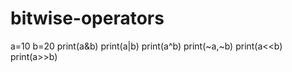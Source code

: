 # bitwise-operators
a=10
b=20
print(a&b)
print(a|b)
print(a^b)
print(~a,~b)
print(a<<b)
print(a>>b)
